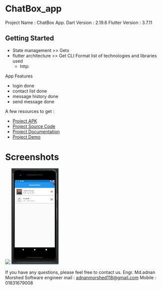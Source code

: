 # ChatBox_app

Project Name : ChatBox App.
Dart Version : 2.19.6
Flutter Version : 3.7.11

## Getting Started

- State management >>  Getx
- flutter architecture >> Get CLI Format
  list of technologies and libraries used
    - http:

App Features 
   - login done 
   - contact list done  
   - message history done 
   - send message done  

A few resources to get :

- [Project APK ]()
- [Project Source Code]()
- [Project Documentation]()
- [Project Demo]()

# Screenshots
<img src="assets/logo.PNG" width="30%">
<img src="assets/screens/message_history.PNG" width="30%">

If you have any questions, please feel free to contact us.
Engr. Md.adnan Morshed
Software engineer
mail : adnanmorshed118@gmail.com
Mobile : 01831679008
